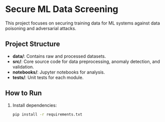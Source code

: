 # Secure ML Data Screening

This project focuses on securing training data for ML systems against data poisoning and adversarial attacks.

## Project Structure

- **data/**: Contains raw and processed datasets.
- **src/**: Core source code for data preprocessing, anomaly detection, and validation.
- **notebooks/**: Jupyter notebooks for analysis.
- **tests/**: Unit tests for each module.

## How to Run

1. Install dependencies:
   ```bash
   pip install -r requirements.txt
